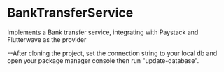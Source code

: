 # BankTransferService
Implements a Bank transfer service, integrating with Paystack and Flutterwave as the provider

--After cloning the project, set the connection string to your local db and open your package manager console then run "update-database".

